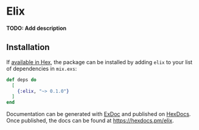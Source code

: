 # Elix

**TODO: Add description**

## Installation

If [available in Hex](https://hex.pm/docs/publish), the package can be installed
by adding `elix` to your list of dependencies in `mix.exs`:

```elixir
def deps do
  [
    {:elix, "~> 0.1.0"}
  ]
end
```

Documentation can be generated with [ExDoc](https://github.com/elixir-lang/ex_doc)
and published on [HexDocs](https://hexdocs.pm). Once published, the docs can
be found at <https://hexdocs.pm/elix>.

